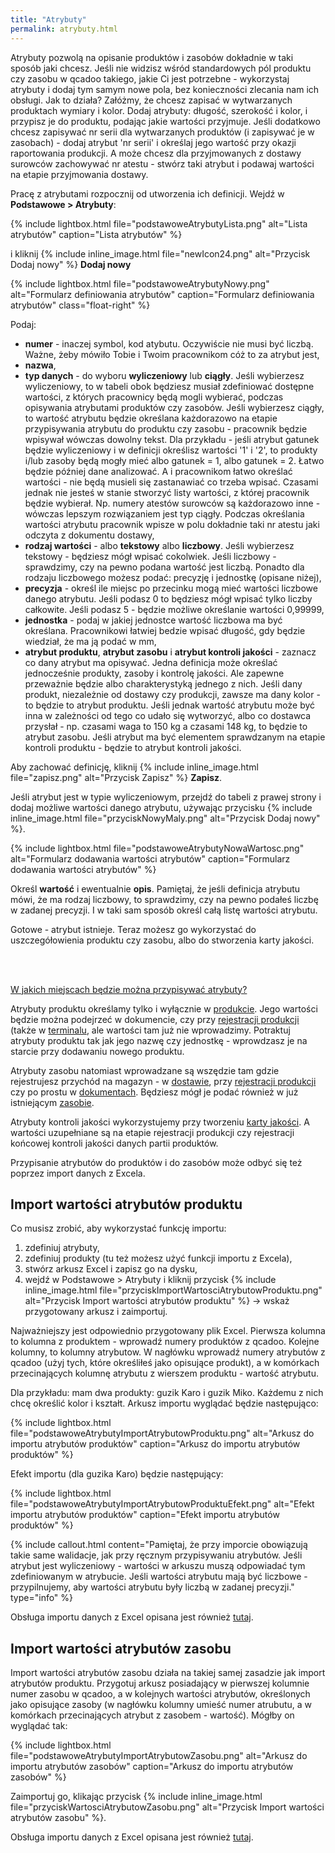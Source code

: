 ```yaml
---
title: "Atrybuty"
permalink: atrybuty.html 
---
```


Atrybuty pozwolą na opisanie produktów i zasobów dokładnie w taki sposób jaki chcesz. Jeśli nie widzisz wśród standardowych pól produktu czy zasobu w qcadoo takiego, jakie Ci jest potrzebne - wykorzystaj atrybuty i dodaj tym samym nowe pola, bez konieczności zlecania nam ich obsługi. Jak to działa? Załóżmy, że chcesz zapisać w wytwarzanych produktach wymiary i kolor. Dodaj atrybuty: długość, szerokość i kolor, i przypisz je do produktu, podając jakie wartości przyjmuje. Jeśli dodatkowo chcesz zapisywać nr serii dla wytwarzanych produktów (i zapisywać je w zasobach) - dodaj atrybut 'nr serii' i określaj jego wartość przy okazji raportowania produkcji. A może chcesz dla przyjmowanych z dostawy surowców zachowywać nr atestu - stwórz taki atrybut i podawaj wartości na etapie przyjmowania dostawy. 

Pracę z atrybutami rozpocznij od utworzenia ich definicji. Wejdź w **Podstawowe > Atrybuty**:

{% include lightbox.html file="podstawoweAtrybutyLista.png" alt="Lista atrybutów" caption="Lista atrybutów" %}

i kliknij {% include inline_image.html file="newIcon24.png" alt="Przycisk Dodaj nowy" %} **Dodaj nowy**

{% include lightbox.html file="podstawoweAtrybutyNowy.png" alt="Formularz definiowania atrybutów" caption="Formularz definiowania atrybutów" class="float-right" %}

Podaj:
- **numer** - inaczej symbol, kod atybutu. Oczywiście nie musi być liczbą. Ważne, żeby mówiło Tobie i Twoim pracownikom cóż to za atrybut jest,
- **nazwa**, 
- **typ danych** - do wyboru **wyliczeniowy** lub **ciągły**. Jeśli wybierzesz wyliczeniowy, to w tabeli obok będziesz musiał zdefiniować dostępne wartości, z których pracownicy będą mogli wybierać, podczas opisywania atrybutami produktów czy zasobów. Jeśli wybierzesz ciągły, to wartość atrybutu będzie określana każdorazowo na etapie przypisywania atrybutu do produktu czy zasobu - pracownik będzie wpisywał wówczas dowolny tekst. Dla przykładu - jeśli atrybut gatunek będzie wyliczeniowy i w definicji określisz wartości '1' i '2', to produkty i/lub zasoby będą mogły mieć albo gatunek = 1, albo gatunek = 2. Łatwo będzie później dane analizować. A i pracownikom łatwo określać wartości - nie będą musieli się zastanawiać co trzeba wpisać. Czasami jednak nie jesteś w stanie stworzyć listy wartości, z której pracownik będzie wybierał. Np. numery atestów surowców są każdorazowo inne - wówczas lepszym rozwiązaniem jest typ ciągły. Podczas określania wartości atrybutu pracownik wpisze w polu dokładnie taki nr atestu jaki odczyta z dokumentu dostawy,
- **rodzaj wartości** - albo **tekstowy** albo **liczbowy**. Jeśli wybierzesz tekstowy - będziesz mógł wpisać cokolwiek. Jeśli liczbowy - sprawdzimy, czy na pewno podana wartość jest liczbą. Ponadto dla rodzaju liczbowego możesz podać: precyzję i jednostkę (opisane niżej),
- **precyzja** - określ ile miejsc po przecinku mogą mieć wartości liczbowe danego atrybutu. Jeśli podasz 0 to będziesz mógł wpisać tylko liczby całkowite. Jeśli podasz 5 - będzie możliwe określanie wartości 0,99999,
- **jednostka** - podaj w jakiej jednostce wartość liczbowa ma być określana. Pracownikowi łatwiej bedzie wpisać długość, gdy będzie wiedział, że ma ją podać w mm,
- **atrybut produktu**, **atrybut zasobu** i **atrybut kontroli jakości** - zaznacz co dany atrybut ma opisywać. Jedna definicja może określać jednocześnie produkty, zasoby i kontrolę jakości. Ale zapewne przeważnie będzie albo charakterystyką jednego z nich. Jeśli dany produkt, niezależnie od dostawy czy produkcji, zawsze ma dany kolor - to będzie to atrybut produktu. Jeśli jednak wartość atrybutu może być inna w zależności od tego co udało się wytworzyć, albo co dostawca przysłał - np. czasami waga to 150 kg a czasami 148 kg, to będzie to atrybut zasobu. Jeśli atrybut ma być elementem sprawdzanym na etapie kontroli produktu - będzie to atrybut kontroli jakości.

Aby zachować definicję, kliknij {% include inline_image.html file="zapisz.png" alt="Przycisk Zapisz" %} **Zapisz**.

Jeśli atrybut jest w typie wyliczeniowym, przejdź do tabeli z prawej strony i dodaj możliwe wartości danego atrybutu, używając przycisku {% include inline_image.html file="przyciskNowyMaly.png" alt="Przycisk Dodaj nowy" %}.

{% include lightbox.html file="podstawoweAtrybutyNowaWartosc.png" alt="Formularz dodawania wartości atrybutów" caption="Formularz dodawania wartości atrybutów" %}

Określ **wartość** i ewentualnie **opis**. Pamiętaj, że jeśli definicja atrybutu mówi, że ma rodzaj liczbowy, to sprawdzimy, czy na pewno podałeś liczbę w zadanej precyzji.
I w taki sam sposób określ całą listę wartości atrybutu.

Gotowe - atrybut istnieje. Teraz możesz go wykorzystać do uszczegółowienia produktu czy zasobu, albo do stworzenia karty jakości.

<br/>
<br/>

<u>W jakich miejscach będzie można przypisywać atrybuty?</u>

Atrybuty produktu określamy tylko i wyłącznie w [produkcie](/produkty). Jego wartości będzie można podejrzeć w dokumencie, czy przy [rejestracji produkcji](/rejestracja-produkcji#atrybuty-produktu) (także w [terminalu](/terminal#atrybuty-produktu-wejściowego), ale wartości tam już nie wprowadzimy. Potraktuj atrybuty produktu tak jak jego nazwę czy jednostkę - wprowdzasz je na starcie przy dodawaniu nowego produktu.

Atrybuty zasobu natomiast wprowadzane są wszędzie tam gdzie rejestrujesz przychód na magazyn - w [dostawie](/dostawy), przy [rejestracji produkcji](/rejestracja-produkcji) czy po prostu w [dokumentach](/dokumenty). Będziesz mógł je podać również w już istniejącym [zasobie](/korekty).

Atrybuty kontroli jakości wykorzystujemy przy tworzeniu [karty jakości](/karty-jakosci). A wartości uzupełniane są na etapie rejestracji produkcji czy rejestracji końcowej kontroli jakości danych partii produktów.

Przypisanie atrybutów do produktów i do zasobów może odbyć się też poprzez import danych z Excela.

## Import wartości atrybutów produktu

Co musisz zrobić, aby wykorzystać funkcję importu:
1. zdefiniuj atrybuty,
2. zdefiniuj produkty (tu też możesz użyć funkcji importu z Excela),
3. stwórz arkusz Excel i zapisz go na dysku,
4. wejdź w Podstawowe > Atrybuty i kliknij przycisk {% include inline_image.html file="przyciskImportWartosciAtrybutowProduktu.png" alt="Przycisk Import wartości atrybutów produktu" %} -> wskaż przygotowany arkusz i zaimportuj.

Najważniejszy jest odpowiednio przygotowany plik Excel. Pierwsza kolumna to kolumna z produktem - wprowadź numery produktów z qcadoo. Kolejne kolumny, to kolumny atrybutow. W nagłówku wprowadź numery atrybutów z qcadoo (użyj tych, które określiłeś jako opisujące produkt), a w komórkach przecinających kolumnę atrybutu z wierszem produktu - wartość atrybutu.

Dla przykładu:
mam dwa produkty: guzik Karo i guzik Miko. Każdemu z nich chcę określić kolor i kształt. Arkusz importu wyglądać będzie następująco:

{% include lightbox.html file="podstawoweAtrybutyImportAtrybutowProduktu.png" alt="Arkusz do importu atrybutów produktów" caption="Arkusz do importu atrybutów produktów" %}

Efekt importu (dla guzika Karo) będzie następujący:

{% include lightbox.html file="podstawoweAtrybutyImportAtrybutowProduktuEfekt.png" alt="Efekt importu atrybutów produktów" caption="Efekt importu atrybutów produktów" %}

{% include callout.html content="Pamiętaj, że przy imporcie obowiązują takie same walidacje, jak przy ręcznym przypisywaniu atrybutów. Jeśli atrybut jest wyliczeniowy - wartości w arkuszu muszą odpowiadać tym zdefiniowanym w atrybucie. Jeśli wartości atrybutu mają być liczbowe - przypilnujemy, aby wartości atrybutu były liczbą w zadanej precyzji." type="info" %}

Obsługa importu danych z Excel opisana jest również [tutaj](/import-z-excel).

## Import wartości atrybutów zasobu

Import wartości atrybutów zasobu działa na takiej samej zasadzie jak import atrybutów produktu. Przygotuj arkusz posiadający w pierwszej kolumnie numer zasobu w qcadoo, a w kolejnych wartości atrybutów, określonych jako opisujące zasoby (w nagłówku kolumny umieść numer atrubutu, a w komórkach przecinających atrybut z zasobem - wartość). Mógłby on wyglądać tak:

{% include lightbox.html file="podstawoweAtrybutyImportAtrybutowZasobu.png" alt="Arkusz do importu atrybutów zasobów" caption="Arkusz do importu atrybutów zasobów" %}

Zaimportuj go, klikając przycisk {% include inline_image.html file="przyciskWartosciAtrybutowZasobu.png" alt="Przycisk Import wartości atrybutów zasobu" %}.

Obsługa importu danych z Excel opisana jest również [tutaj](/import-z-excel).
